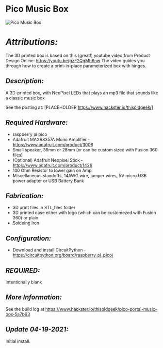 # **Pico Music Box**
![Pico Music Box](https://user-images.githubusercontent.com/1010795/115306165-44c74b80-a11c-11eb-90bc-46368b7225e3.JPG)
 	 	
# *Attributions:*
The 3D printed box is based on this (great!) youtube video from Product Design Online:
https://youtu.be/gzF2QgMh6nw 
The video guides you through how to create a print-in-place parameterized box with hinges.

## *Description:*
A 3D-printed box, with NeoPixel LEDs that plays an mp3 file
that sounds like a classic music box

See the posting at:
[PLACEHOLDER https://www.hackster.io/thisoldgeek/]

## *Required Hardware:*
* raspberry pi pico
* Adafruit MAX98357A Mono Amplifier - https://www.adafruit.com/product/3006
* Small speaker, 39mm or 28mm (or can be custom sized with Fusion 360 files)
* (Optional) Adafruit Neopixel Stick - https://www.adafruit.com/product/1426
* 100 Ohm Resistor to lower gain on Amp
* Miscellaneous standoffs, 14AWG wire, jumper wires, 5V micro USB power adapter or USB Battery Bank

## *Fabrication:*
* 3D print files in STL_files folder
* 3D printed case either with logo (which can be customezed with Fusion 360) or plain
* Soldeing Iron

## *Configuration:*
* Download and install CircuitPython - https://circuitpython.org/board/raspberry_pi_pico/

## *REQUIRED:*
Intentionally blank

## *More Information:*
See the build log at https://www.hackster.io/thisoldgeek/pico-portal-music-box-5a7b93
## *Update 04-19-2021:*
Initial install.


